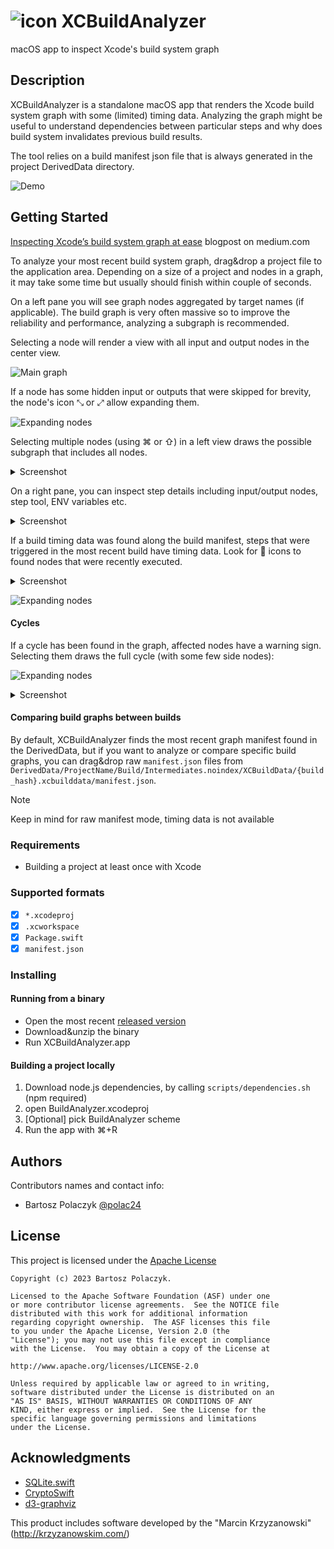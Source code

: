 # ![icon](docs/img/icon.png) XCBuildAnalyzer

macOS app to inspect Xcode's build system graph

## Description

XCBuildAnalyzer is a standalone macOS app that renders the Xcode build system graph with some (limited) timing data. Analyzing the graph might be useful to understand dependencies between particular steps and why does build system invalidates previous build results. 

The tool relies on a build manifest json file that is always generated in the project DerivedData directory.

![Demo](docs/img/demo.gif)

## Getting Started

[Inspecting Xcode’s build system graph at ease](https://medium.com/@londeix/inspecting-xcodes-build-system-graph-at-ease-e96573d5d340) blogpost on medium.com

To analyze your most recent build system graph, drag&drop a project file to the application area. Depending on a size of a project and nodes in a graph, it may take some time but usually should finish within couple of seconds.

On a left pane you will see graph nodes aggregated by target names (if applicable). The build graph is very often massive so to improve the reliability and performance, analyzing a subgraph is recommended.

Selecting a node will render a view with all input and output nodes in the center view.

![Main graph](docs/img/graph.png)

If a node has some hidden input or outputs that were skipped for brevity, the node's icon ⤡ or ⤢ allow expanding them.

![Expanding nodes](docs/img/expand.png)

Selecting multiple nodes (using ⌘ or ⇧) in a left view draws the possible subgraph that includes all nodes.

<details>
  <summary>Screenshot</summary>

![Expanding nodes](docs/img/subgraph.png)

</details>

On a right pane, you can inspect step details including input/output nodes, step tool, ENV variables etc.

<details>
  <summary>Screenshot</summary>

![Expanding nodes](docs/img/details.png)

</details>

If a build timing data was found along the build manifest, steps that were triggered in the most recent build have timing data. Look for 🔨 icons to found nodes that were recently executed.

<details>
  <summary>Screenshot</summary>

![Expanding nodes](docs/img/timing.png)

</details>


![Expanding nodes](docs/img/executed.png)

#### Cycles

If a cycle has been found in the graph, affected nodes have a warning sign. Selecting them draws the full cycle (with some few side nodes):

![Expanding nodes](docs/img/cycle_warning.png)

<details>
  <summary>Screenshot</summary>

![Expanding nodes](docs/img/cycle.png)

</details>

#### Comparing build graphs between builds

By default, XCBuildAnalyzer finds the most recent graph manifest found in the DerivedData, but if you want to analyze or compare specific build graphs, you can drag&drop raw `manifest.json` files from `DerivedData/ProjectName/Build/Intermediates.noindex/XCBuildData/{build_hash}.xcbuilddata/manifest.json`. 

> [!NOTE]
> Keep in mind for raw manifest mode, timing data is not available

### Requirements

* Building a project at least once with Xcode

### Supported formats

- [x] `*.xcodeproj`
- [x] `.xcworkspace`
- [x] `Package.swift`
- [x] `manifest.json`

### Installing

#### Running from a binary

* Open the most recent [released version](https://github.com/polac24/XCBuildAnalyzer/releases)
* Download&unzip the binary
* Run XCBuildAnalyzer.app

#### Building a project locally

1. Download node.js dependencies, by calling `scripts/dependencies.sh` (npm required)
1. open BuildAnalyzer.xcodeproj
1. [Optional] pick BuildAnalyzer scheme
1. Run the app with ⌘+R


## Authors

Contributors names and contact info:

* Bartosz Polaczyk [@polac24](https://github.com/polac24)

## License

This project is licensed under the [Apache License](LICENSE)

```
Copyright (c) 2023 Bartosz Polaczyk.

Licensed to the Apache Software Foundation (ASF) under one
or more contributor license agreements.  See the NOTICE file
distributed with this work for additional information
regarding copyright ownership.  The ASF licenses this file
to you under the Apache License, Version 2.0 (the
"License"); you may not use this file except in compliance
with the License.  You may obtain a copy of the License at

http://www.apache.org/licenses/LICENSE-2.0

Unless required by applicable law or agreed to in writing,
software distributed under the License is distributed on an
"AS IS" BASIS, WITHOUT WARRANTIES OR CONDITIONS OF ANY
KIND, either express or implied.  See the License for the
specific language governing permissions and limitations
under the License.
```

## Acknowledgments

* [SQLite.swift](https://github.com/stephencelis/SQLite.swift)
* [CryptoSwift](https://github.com/krzyzanowskim/CryptoSwift)
* [d3-graphviz](https://github.com/magjac/d3-graphviz)

This product includes software developed by the "Marcin Krzyzanowski" (http://krzyzanowskim.com/)
